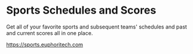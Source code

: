 # Sports Schedules and Scores

Get all of your favorite sports and subsequent teams' schedules and
past and current scores all in one place.

https://sports.euphoritech.com
